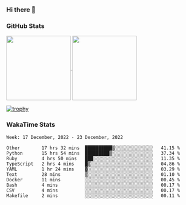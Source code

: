 ### Hi there 👋

### GitHub Stats

<a href="https://github.com/anuraghazra/github-readme-stats">
  <img align="center" height="170px" src="https://github-readme-stats.vercel.app/api/top-langs/?username=tksfjt1024&layout=compact&count_private=true&show_icons=true&show_icons=true&theme=graywhite" />
</a>
<a href="https://github.com/anuraghazra/github-readme-stats">
  <img align="center" height="170px" src="https://github-readme-stats.vercel.app/api?username=tksfjt1024&count_private=true&show_icons=true&show_icons=true&theme=graywhite" />
</a>

[![trophy](https://github-profile-trophy.vercel.app/?username=tksfjt1024)](https://github.com/ryo-ma/github-profile-trophy)

### WakaTime Stats

<!--START_SECTION:waka-->
```text
Week: 17 December, 2022 - 23 December, 2022

Other        17 hrs 32 mins  ██████████▒░░░░░░░░░░░░░░   41.15 % 
Python       15 hrs 54 mins  █████████▒░░░░░░░░░░░░░░░   37.34 % 
Ruby         4 hrs 50 mins   ███░░░░░░░░░░░░░░░░░░░░░░   11.35 % 
TypeScript   2 hrs 4 mins    █▒░░░░░░░░░░░░░░░░░░░░░░░   04.86 % 
YAML         1 hr 24 mins    ▓░░░░░░░░░░░░░░░░░░░░░░░░   03.29 % 
Text         28 mins         ▒░░░░░░░░░░░░░░░░░░░░░░░░   01.10 % 
Docker       11 mins         ░░░░░░░░░░░░░░░░░░░░░░░░░   00.45 % 
Bash         4 mins          ░░░░░░░░░░░░░░░░░░░░░░░░░   00.17 % 
CSV          4 mins          ░░░░░░░░░░░░░░░░░░░░░░░░░   00.17 % 
Makefile     2 mins          ░░░░░░░░░░░░░░░░░░░░░░░░░   00.11 % 
```
<!--END_SECTION:waka-->
